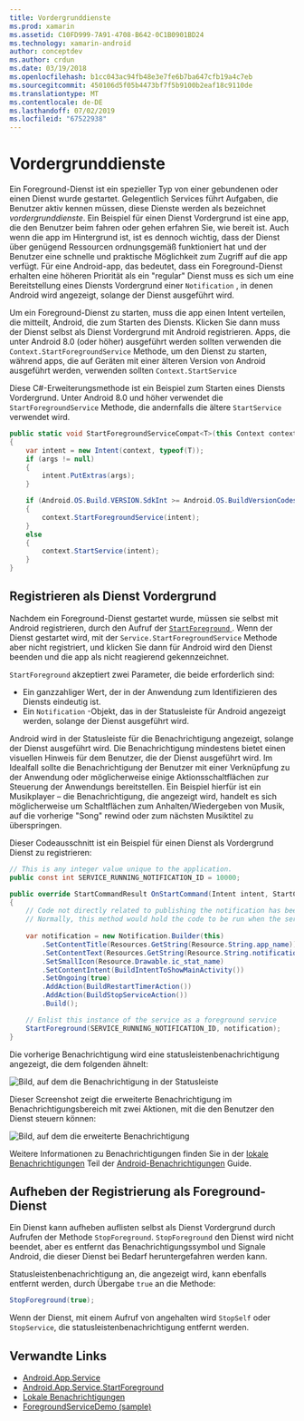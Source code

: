 ```yaml
---
title: Vordergrunddienste
ms.prod: xamarin
ms.assetid: C10FD999-7A91-4708-B642-0C1B0901BD24
ms.technology: xamarin-android
author: conceptdev
ms.author: crdun
ms.date: 03/19/2018
ms.openlocfilehash: b1cc043ac94fb48e3e7fe6b7ba647cfb19a4c7eb
ms.sourcegitcommit: 450106d5f05b4473bf7f5b9100b2eaf18c9110de
ms.translationtype: MT
ms.contentlocale: de-DE
ms.lasthandoff: 07/02/2019
ms.locfileid: "67522938"
---
```

# <a name="foreground-services"></a>Vordergrunddienste

Ein Foreground-Dienst ist ein spezieller Typ von einer gebundenen oder einen Dienst wurde gestartet. Gelegentlich Services führt Aufgaben, die Benutzer aktiv kennen müssen, diese Dienste werden als bezeichnet _vordergrunddienste_. Ein Beispiel für einen Dienst Vordergrund ist eine app, die den Benutzer beim fahren oder gehen erfahren Sie, wie bereit ist. Auch wenn die app im Hintergrund ist, ist es dennoch wichtig, dass der Dienst über genügend Ressourcen ordnungsgemäß funktioniert hat und der Benutzer eine schnelle und praktische Möglichkeit zum Zugriff auf die app verfügt. Für eine Android-app, das bedeutet, dass ein Foreground-Dienst erhalten eine höheren Priorität als ein "regular" Dienst muss es sich um eine Bereitstellung eines Diensts Vordergrund einer `Notification` , in denen Android wird angezeigt, solange der Dienst ausgeführt wird.
 
Um ein Foreground-Dienst zu starten, muss die app einen Intent verteilen, die mitteilt, Android, die zum Starten des Diensts. Klicken Sie dann muss der Dienst selbst als Dienst Vordergrund mit Android registrieren. Apps, die unter Android 8.0 (oder höher) ausgeführt werden sollten verwenden die `Context.StartForegroundService` Methode, um den Dienst zu starten, während apps, die auf Geräten mit einer älteren Version von Android ausgeführt werden, verwenden sollten `Context.StartService`

Diese C#-Erweiterungsmethode ist ein Beispiel zum Starten eines Diensts Vordergrund. Unter Android 8.0 und höher verwendet die `StartForegroundService` Methode, die andernfalls die ältere `StartService` verwendet wird.  

```csharp
public static void StartForegroundServiceCompat<T>(this Context context, Bundle args = null) where T : Service
{
    var intent = new Intent(context, typeof(T));
    if (args != null) 
    {
        intent.PutExtras(args);
    }

    if (Android.OS.Build.VERSION.SdkInt >= Android.OS.BuildVersionCodes.O)
    {
        context.StartForegroundService(intent);
    }
    else
    {
        context.StartService(intent);
    }
}
```

## <a name="registering-as-a-foreground-service"></a>Registrieren als Dienst Vordergrund

Nachdem ein Foreground-Dienst gestartet wurde, müssen sie selbst mit Android registrieren, durch den Aufruf der [ `StartForeground` ](https://developer.xamarin.com/api/member/Android.App.Service.StartForeground/p/System.Int32/Android.App.Notification/). Wenn der Dienst gestartet wird, mit der `Service.StartForegroundService` Methode aber nicht registriert, und klicken Sie dann für Android wird den Dienst beenden und die app als nicht reagierend gekennzeichnet.

`StartForeground` akzeptiert zwei Parameter, die beide erforderlich sind:
 
* Ein ganzzahliger Wert, der in der Anwendung zum Identifizieren des Diensts eindeutig ist.
* Ein `Notification` -Objekt, das in der Statusleiste für Android angezeigt werden, solange der Dienst ausgeführt wird.

Android wird in der Statusleiste für die Benachrichtigung angezeigt, solange der Dienst ausgeführt wird. Die Benachrichtigung mindestens bietet einen visuellen Hinweis für dem Benutzer, die der Dienst ausgeführt wird. Im Idealfall sollte die Benachrichtigung der Benutzer mit einer Verknüpfung zu der Anwendung oder möglicherweise einige Aktionsschaltflächen zur Steuerung der Anwendungs bereitstellen. Ein Beispiel hierfür ist ein Musikplayer &ndash; die Benachrichtigung, die angezeigt wird, handelt es sich möglicherweise um Schaltflächen zum Anhalten/Wiedergeben von Musik, auf die vorherige "Song" rewind oder zum nächsten Musiktitel zu überspringen. 

Dieser Codeausschnitt ist ein Beispiel für einen Dienst als Vordergrund Dienst zu registrieren:   

```csharp
// This is any integer value unique to the application.
public const int SERVICE_RUNNING_NOTIFICATION_ID = 10000;

public override StartCommandResult OnStartCommand(Intent intent, StartCommandFlags flags, int startId)
{
    // Code not directly related to publishing the notification has been omitted for clarity.
    // Normally, this method would hold the code to be run when the service is started.
    
    var notification = new Notification.Builder(this)
        .SetContentTitle(Resources.GetString(Resource.String.app_name))
        .SetContentText(Resources.GetString(Resource.String.notification_text))
        .SetSmallIcon(Resource.Drawable.ic_stat_name)
        .SetContentIntent(BuildIntentToShowMainActivity())
        .SetOngoing(true)
        .AddAction(BuildRestartTimerAction())
        .AddAction(BuildStopServiceAction())
        .Build();

    // Enlist this instance of the service as a foreground service
    StartForeground(SERVICE_RUNNING_NOTIFICATION_ID, notification);
}
```

Die vorherige Benachrichtigung wird eine statusleistenbenachrichtigung angezeigt, die dem folgenden ähnelt:

![Bild, auf dem die Benachrichtigung in der Statusleiste](foreground-services-images/foreground-services-01.png "Bild, auf dem die Benachrichtigung in der Statusleiste")

Dieser Screenshot zeigt die erweiterte Benachrichtigung im Benachrichtigungsbereich mit zwei Aktionen, mit die den Benutzer den Dienst steuern können:

![Bild, auf dem die erweiterte Benachrichtigung](foreground-services-images/foreground-services-02.png "Bild, auf dem die erweiterte Benachrichtigung.")

Weitere Informationen zu Benachrichtigungen finden Sie in der [lokale Benachrichtigungen](~/android/app-fundamentals/notifications/local-notifications.md) Teil der [Android-Benachrichtigungen](~/android/app-fundamentals/notifications/index.md) Guide.

## <a name="unregistering-as-a-foreground-service"></a>Aufheben der Registrierung als Foreground-Dienst

Ein Dienst kann aufheben auflisten selbst als Dienst Vordergrund durch Aufrufen der Methode `StopForeground`. `StopForeground` den Dienst wird nicht beendet, aber es entfernt das Benachrichtigungssymbol und Signale Android, die dieser Dienst bei Bedarf heruntergefahren werden kann.

Statusleistenbenachrichtigung an, die angezeigt wird, kann ebenfalls entfernt werden, durch Übergabe `true` an die Methode: 

```csharp
StopForeground(true);
```

Wenn der Dienst, mit einem Aufruf von angehalten wird `StopSelf` oder `StopService`, die statusleistenbenachrichtigung entfernt werden.

## <a name="related-links"></a>Verwandte Links

- [Android.App.Service](https://developer.xamarin.com/api/type/Android.App.Service/)
- [Android.App.Service.StartForeground](https://developer.xamarin.com/api/member/Android.App.Service.StartForeground/p/System.Int32/Android.App.Notification/)
- [Lokale Benachrichtigungen](~/android/app-fundamentals/notifications/local-notifications.md)
- [ForegroundServiceDemo (sample)](https://developer.xamarin.com/samples/monodroid/ApplicationFundamentals/ServiceSamples/ForegroundServiceDemo/)
